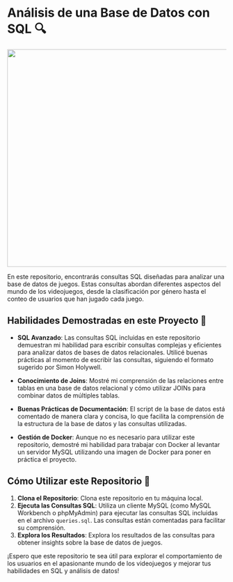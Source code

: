 # Análisis de una Base de Datos con SQL 🔍

<img align="center" width="1000" height="500" src="https://miro.medium.com/v2/resize:fit:1200/1*p3cYVYA9Gj8oCEf5tkkuow.png">

En este repositorio, encontrarás consultas SQL diseñadas para analizar una base de datos de juegos. Estas consultas abordan diferentes aspectos del mundo de los videojuegos, desde la clasificación por género hasta el conteo de usuarios que han jugado cada juego.

## Habilidades Demostradas en este Proyecto 🚀

- **SQL Avanzado**: Las consultas SQL incluidas en este repositorio demuestran mi habilidad para escribir consultas complejas y eficientes para analizar datos de bases de datos relacionales. Utilicé buenas prácticas al momento de escribir las consultas, siguiendo el formato sugerido por Simon Holywell.

- **Conocimiento de Joins**: Mostré mi comprensión de las relaciones entre tablas en una base de datos relacional y cómo utilizar JOINs para combinar datos de múltiples tablas.

- **Buenas Prácticas de Documentación**: El script de la base de datos está comentado de manera clara y concisa, lo que facilita la comprensión de la estructura de la base de datos y las consultas utilizadas.

- **Gestión de Docker**: Aunque no es necesario para utilizar este repositorio, demostré mi habilidad para trabajar con Docker al levantar un servidor MySQL utilizando una imagen de Docker para poner en práctica el proyecto.

## Cómo Utilizar este Repositorio 🎯

1. **Clona el Repositorio**: Clona este repositorio en tu máquina local.
2. **Ejecuta las Consultas SQL**: Utiliza un cliente MySQL (como MySQL Workbench o phpMyAdmin) para ejecutar las consultas SQL incluidas en el archivo `queries.sql`. Las consultas están comentadas para facilitar su comprensión.
3. **Explora los Resultados**: Explora los resultados de las consultas para obtener insights sobre la base de datos de juegos.

¡Espero que este repositorio te sea útil para explorar el comportamiento de los usuarios en el apasionante mundo de los videojuegos y mejorar tus habilidades en SQL y análisis de datos!

